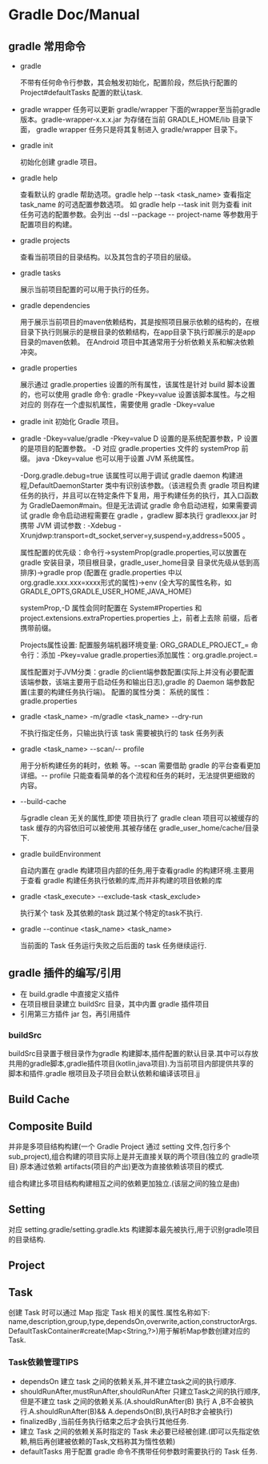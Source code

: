 # Gradle Doc/Manual

## gradle 常用命令

- gradle
  
  不带有任何命令行参数，其会触发初始化，配置阶段，然后执行配置的 Project#defaultTasks 配置的默认task.
  
- gradle wrapper
  任务可以更新 gradle/wrapper 下面的wrapper至当前gradle版本。gradle-wrapper-x.x.x.jar 为存储在当前 GRADLE_HOME/lib 目录下面，
  gradle wrapper 任务只是将其复制进入 gradle/wrapper 目录下。

- gradle init

  初始化创建 gradle 项目。

- gradle help

   查看默认的 gradle 帮助选项。gradle help --task <task_name> 查看指定 task_name 的可选配置参数选项。
   如 gradle help --task init  则为查看 init 任务可选的配置参数。会列出 --dsl --package -- project-name 等参数用于配置项目的构建。

- gradle projects

   查看当前项目的目录结构。以及其包含的子项目的层级。
  
- gradle tasks
  
  展示当前项目配置的可以用于执行的任务。
  
- gradle dependencies
  
  用于展示当前项目的maven依赖结构，其是按照项目展示依赖的结构的，在根目录下执行则展示的是根目录的依赖结构，在app目录下执行即展示的是app目录的maven依赖。
  在Android 项目中其通常用于分析依赖关系和解决依赖冲突。
  
- gradle properties
  
  展示通过 gradle.properties 设置的所有属性，该属性是针对 build 脚本设置的，也可以使用 gradle 命令: gradle -Pkey=value 设置该脚本属性。与之相对应的
  则存在一个虚拟机属性，需要使用 gradle -Dkey=value

- gradle init
  初始化 Gradle 项目。

- gradle -Dkey=value/gradle -Pkey=value
   D 设置的是系统配置参数，P 设置的是项目的配置参数。
   -D 对应 gradle.properties 文件的 systemProp 前缀。
   java -Dkey=value 也可以用于设置 JVM 系统属性。

  -Dorg.gradle.debug=true 该属性可以用于调试 gradle daemon 构建进程,DefaultDaemonStarter 类中有识别该参数。（该进程负责 gradle 项目构建任务的执行，并且可以在特定条件下复用，用于构建任务的执行，其入口函数为 GradleDaemon#main。但是无法调试 gradle 命令启动进程，如果需要调试 gradle 命令启动进程需要在 gradle ，gradlew 脚本执行 gradlexxx.jar 时携带 JVM 调试参数 : -Xdebug -Xrunjdwp:transport=dt_socket,server=y,suspend=y,address=5005 。

  属性配置的优先级：命令行->systemProp(gradle.properties,可以放置在 gradle 安装目录，项目根目录，gradle_user_home目录 目录优先级从低到高排序)->gradle prop (配置在 gradle.properties 中以 org.gradle.xxx.xxx=xxxx形式的属性)->env (全大写的属性名称，如 GRADLE_OPTS,GRADLE_USER_HOME,JAVA_HOME)

  systemProp,-D 属性会同时配置在 System#Properties 和 project.extensions.extraProperties.properties 上，前者上去除 前缀，后者携带前缀。
  
  Projects属性设置:
  配置服务端机器环境变量: ORG_GRADLE_PROJECT_<prop>=<somevalue> 
  命令行：添加 -Pkey=value
  gradle.properties添加属性：org.gradle.project.<key>=<value>

  属性配置对于JVM分类：gradle 的client端参数配置(实际上并没有必要配置该端参数，该端主要用于启动任务和输出日志),gradle 的 Daemon 端参数配置(主要的构建任务执行端)。
  配置的属性分类：
  系统的属性：gradle.properties

- gradle  <task_name> -m/gradle  <task_name> --dry-run

   不执行指定任务，只输出执行该 task 需要被执行的 task 任务列表

- gradle <task_name> --scan/-- profile
  
   用于分析构建任务的耗时，依赖 等。--scan 需要借助 gradle 的平台查看更加详细。-- profile 只能查看简单的各个流程和任务的耗时，无法提供更细致的内容。

- --build-cache
  
  与gradle clean 无关的属性,即使 项目执行了 gradle clean 项目可以被缓存的 task 缓存的内容依旧可以被使用.其被存储在 gradle_user_home/cache/目录下.

- gradle buildEnvironment
  
  自动内置在 gradle 构建项目内部的任务,用于查看gradle 的构建环境.主要用于查看 gradle 构建任务执行依赖的库,而并非构建的项目依赖的库

- gradle <task_execute> --exclude-task <task_exclude>
  
  执行某个 task 及其依赖的task 跳过某个特定的task不执行.

- gradle --continue <task_name> <task_name>
  
  当前面的 Task 任务运行失败之后后面的 task 任务继续运行.

## gradle 插件的编写/引用

- 在 build.gradle 中直接定义插件
- 在项目根目录建立 buildSrc 目录，其中内置 gradle 插件项目
- 引用第三方插件 jar 包，再引用插件

### buildSrc

buildSrc目录置于根目录作为gradle 构建脚本,插件配置的默认目录.其中可以存放共用的gradle脚本,gradle插件项目(kotlin,java项目).为当前项目内部提供共享的脚本和插件.gradle 根项目及子项目会默认依赖和编译该项目.jj

## Build Cache

## Composite Build

并非是多项目结构构建(一个 Gradle Project 通过 setting 文件,包行多个sub_project),组合构建的项目实际上是并无直接关联的两个项目(独立的 gradle项目) 原本通过依赖 artifacts(项目的产出)更改为直接依赖该项目的模式.

组合构建比多项目结构构建相互之间的依赖更加独立.(该层之间的独立是由)

## Setting

对应 setting.gradle/setting.gradle.kts 构建脚本最先被执行,用于识别gradle项目的目录结构.

## Project

## Task

创建 Task 时可以通过 Map 指定 Task 相关的属性.属性名称如下: name,description,group,type,dependsOn,overwrite,action,constructorArgs.DefaultTaskContainer#create(Map<String,?>)用于解析Map参数创建对应的Task.

### Task依赖管理TIPS

- dependsOn 建立 task 之间的依赖关系,并不建立task之间的执行顺序.
- shouldRunAfter,mustRunAfter,shouldRunAfter 只建立Task之间的执行顺序,但是不建立 task 之间的依赖关系.(A.shouldRunAfter(B) 执行 A ,B不会被执行.A.shouldRunAfter(B)&& A.dependsOn(B),执行A时B才会被执行)
- finalizedBy ,当前任务执行结束之后才会执行其他任务.
- 建立 Task 之间的依赖关系时指定的 Task 未必要已经被创建.(即可以先指定依赖,稍后再创建被依赖的Task,文档称其为惰性依赖)
- defaultTasks 用于配置 gradle 命令不携带任何参数时需要执行的 Task 任务.